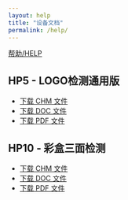 ```yaml
---
layout: help
title: "设备文档"
permalink: /help/
---
```


<div class="nav">
	<div class="nav-div">
		<a title="品印宝官方网站" href="heep://ulinkmega.com">帮助/HELP</a>
	</div>
</div>
<div class="download-main">
<h2 class="SelectPrdt">HP5 - LOGO检测通用版</h2>
<ul class="download-ul">
	<li class="chm">
		<a target="_blank" href="http://pan.baidu.com/s/1o6wr4Qe" title="下载.chm 帮助文档格式">
				下载 CHM 文件
		</a>
	</li>
	<li class="doc">
		<a target="_blank" href="http://pan.baidu.com/s/1c0GoJHe" title="下载.doc word文档格式">
				下载 DOC 文件
		</a>
	</li>
	<li class="pdf">
		<a target="_blank" href="http://pan.baidu.com/s/1o6n4fmM" title="下载.pdf 文件格式">
				下载 PDF 文件
		</a>
	</li>
</ul>
</div>
<div class="download-main">
<h2 class="SelectPrdt">HP10 - 彩盒三面检测</h2>
<ul class="download-ul">
	<li class="chm">
		<a target="_blank" href="http://pan.baidu.com/s/1eQ8nb2a" title="下载.chm 帮助文档格式">
				下载 CHM 文件
		</a>
	</li>
	<li class="doc">
		<a target="_blank" href="http://pan.baidu.com/s/1qW9U6xI" title="下载.doc word文档格式">
				下载 DOC 文件
		</a>
	</li>
	<li class="pdf">
		<a target="_blank" href="http://pan.baidu.com/s/1jGnMbVC" title="下载.pdf 文件格式">
				下载 PDF 文件
		</a>
	</li>
</ul>
</div>
<!-- <div class="clear"></div>
<div class="update">
<h2>更新日志</h2>
<ul class="update-ul">
	<li>
		2015/09/09 - 品印宝帮助文档 - Vision Pro 通用版 v2.1
		<ol>
			<li>修复2.0版若干错误</li>
			<li>添加部分型号折页机、胶装机检测系统使用维护说明</li>
			<li>添加索引关键字</li>
		</ol>
	</li>
	<li>
		2015/02/07 - 品印宝帮助文档 - Vision Pro 通用版 v2.1
		<ol>
			<li>修复2.0版若干错误</li>
			<li>添加部分型号折页机、胶装机检测系统使用维护说明</li>
			<li>添加索引关键字</li>
		</ol>
	</li>
	<li>
		2015/02/06 - 品印宝帮助文档 - Vision Pro 通用版 v2.0
		<ol>
			<li>使用chm帮助文档格式、PDF格式同时发布</li>
			<li>涵盖大部分使用Vision Pro平台开发的产品</li>
		</ol>
	</li>
</ul>
</div> -->
<br>
<br>
<br>
<br>
<br>
